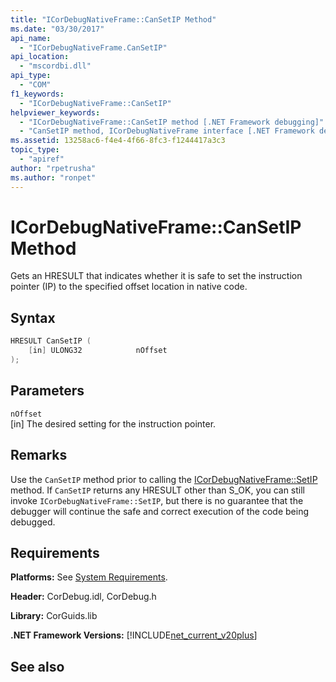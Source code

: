 ```yaml
---
title: "ICorDebugNativeFrame::CanSetIP Method"
ms.date: "03/30/2017"
api_name: 
  - "ICorDebugNativeFrame.CanSetIP"
api_location: 
  - "mscordbi.dll"
api_type: 
  - "COM"
f1_keywords: 
  - "ICorDebugNativeFrame::CanSetIP"
helpviewer_keywords: 
  - "ICorDebugNativeFrame::CanSetIP method [.NET Framework debugging]"
  - "CanSetIP method, ICorDebugNativeFrame interface [.NET Framework debugging]"
ms.assetid: 13258ac6-f4e4-4f66-8fc3-f1244417a3c3
topic_type: 
  - "apiref"
author: "rpetrusha"
ms.author: "ronpet"
---
```

# ICorDebugNativeFrame::CanSetIP Method
Gets an HRESULT that indicates whether it is safe to set the instruction pointer (IP) to the specified offset location in native code.  
  
## Syntax  
  
```cpp  
HRESULT CanSetIP (  
    [in] ULONG32            nOffset  
);  
```  
  
## Parameters  
 `nOffset`  
 [in] The desired setting for the instruction pointer.  
  
## Remarks  
 Use the `CanSetIP` method prior to calling the [ICorDebugNativeFrame::SetIP](../../../../docs/framework/unmanaged-api/debugging/icordebugnativeframe-setip-method.md) method. If `CanSetIP` returns any HRESULT other than S_OK, you can still invoke `ICorDebugNativeFrame::SetIP`, but there is no guarantee that the debugger will continue the safe and correct execution of the code being debugged.  
  
## Requirements  
 **Platforms:** See [System Requirements](../../../../docs/framework/get-started/system-requirements.md).  
  
 **Header:** CorDebug.idl, CorDebug.h  
  
 **Library:** CorGuids.lib  
  
 **.NET Framework Versions:** [!INCLUDE[net_current_v20plus](../../../../includes/net-current-v20plus-md.md)]  
  
## See also
